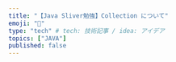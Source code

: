 ```yaml
---
title: "【Java Sliver勉強】Collection について"
emoji: "🌊"
type: "tech" # tech: 技術記事 / idea: アイデア
topics: ["JAVA"]
published: false
---
```

